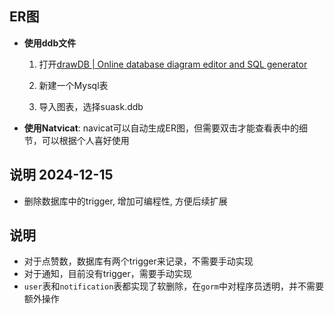 ## ER图

* **使用ddb文件**

  	1. 打开[drawDB | Online database diagram editor and SQL generator](https://drawdb.vercel.app/)

  2. 新建一个Mysql表
  3. 导入图表，选择suask.ddb

* **使用Natvicat**: navicat可以自动生成ER图，但需要双击才能查看表中的细节，可以根据个人喜好使用


## 说明 2024-12-15
* 删除数据库中的trigger, 增加可编程性, 方便后续扩展

## 说明

* 对于点赞数，数据库有两个trigger来记录，不需要手动实现
* 对于通知，目前没有trigger，需要手动实现
* `user`表和`notification`表都实现了软删除，在`gorm`中对程序员透明，并不需要额外操作